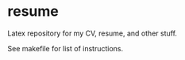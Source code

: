 resume
======

Latex repository for my CV, resume, and other stuff.

See makefile for list of instructions.